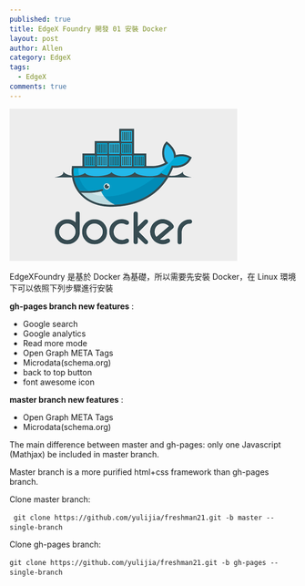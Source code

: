 ```yaml
---
published: true
title: EdgeX Foundry 開發 01 安裝 Docker
layout: post
author: Allen
category: EdgeX
tags: 
  - EdgeX
comments: true
---
```


![docker](/images/blog/20181009/20181009-000.png)

EdgeXFoundry 是基於 Docker 為基礎，所以需要先安裝 Docker，在 Linux 環境下可以依照下列步驟進行安裝

**gh-pages branch new features** :

  - Google  search
  - Google analytics
  - Read more mode
  - Open Graph META Tags
  - Microdata(schema.org)
  - back to top button
  - font awesome icon

**master branch new features** :

  - Open Graph META Tags  
  - Microdata(schema.org)

The main difference between master and gh-pages: only one Javascript (Mathjax) be included in master branch. 

Master branch is a more purified html+css framework than gh-pages branch.

Clone master branch: 
 
` git clone https://github.com/yulijia/freshman21.git -b master --single-branch`
 
Clone gh-pages branch: 
 
`git clone https://github.com/yulijia/freshman21.git -b gh-pages --single-branch`
